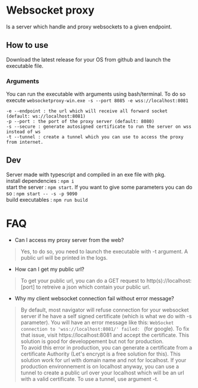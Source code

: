 # Websocket proxy
Is a server which handle and proxy websockets to a given endpoint.

## How to use
Download the latest release for your OS from github and launch the executable file.

### Arguments
You can run the executable with arguments using bash/terminal. To do so execute `websocketproxy-win.exe -s --port 8085 -e wss://localhost:8081`
```
-e --endpoint : the url which will receive all forward socket (default: ws://localhost:8081)
-p --port : the port of the proxy server (default: 8080)
-s --secure : generate autosigned certificate to run the server on wss instead of ws
-t --tunnel : create a tunnel which you can use to access the proxy from internet.
```

## Dev
Server made with typescript and compiled in an exe file with pkg.  
install dependencies : `npm i`  
start the server : `npm start`. If you want to give some parameters you can do so : `npm start -- -s -p 9090`  
build executables : `npm run build`

# FAQ
- Can I access my proxy server from the web?
>Yes, to do so, you need to launch the executable with -t argument. A public url will be printed in the logs.
- How can I get my public url?
>To get your public url, you can do a GET request to http(s)://localhost:[port] to retreive a json which contain your public url.
- Why my client websocket connection fail without error message?  
>By default, most navigator will refuse connection for your websocket server if he have a self signed certificate (which is what we do with -s parameter). You will have an error message like this: `WebSocket connection to 'wss://localhost:8081/' failed: ` (for google). To fix that issue, visit https://localhost:8081 and accept the certificate. This solution is good for developpement but not for production.  
>To avoid this error in production, you can generate a certificate from a certificate Authority (Let's encrypt is a free solution for this). This solution work for url with domain name and not for localhost. If your production environnement is on localhost anyway, you can use a tunnel to create a public url over your localhost which will be an url with a valid certificate. To use a tunnel, use argument -t.
